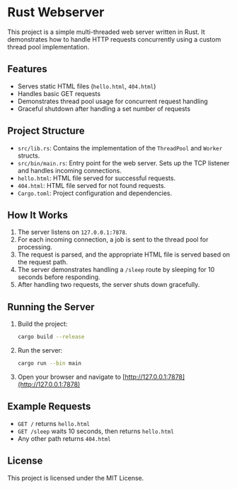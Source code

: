 # Rust Webserver

This project is a simple multi-threaded web server written in Rust. It demonstrates how to handle HTTP requests concurrently using a custom thread pool implementation.

## Features
- Serves static HTML files (`hello.html`, `404.html`)
- Handles basic GET requests
- Demonstrates thread pool usage for concurrent request handling
- Graceful shutdown after handling a set number of requests

## Project Structure
- `src/lib.rs`: Contains the implementation of the `ThreadPool` and `Worker` structs.
- `src/bin/main.rs`: Entry point for the web server. Sets up the TCP listener and handles incoming connections.
- `hello.html`: HTML file served for successful requests.
- `404.html`: HTML file served for not found requests.
- `Cargo.toml`: Project configuration and dependencies.

## How It Works
1. The server listens on `127.0.0.1:7878`.
2. For each incoming connection, a job is sent to the thread pool for processing.
3. The request is parsed, and the appropriate HTML file is served based on the request path.
4. The server demonstrates handling a `/sleep` route by sleeping for 10 seconds before responding.
5. After handling two requests, the server shuts down gracefully.

## Running the Server

1. Build the project:
   ```sh
   cargo build --release
   ```
2. Run the server:
   ```sh
   cargo run --bin main
   ```
3. Open your browser and navigate to [http://127.0.0.1:7878](http://127.0.0.1:7878)

## Example Requests
- `GET /` returns `hello.html`
- `GET /sleep` waits 10 seconds, then returns `hello.html`
- Any other path returns `404.html`

## License
This project is licensed under the MIT License.
